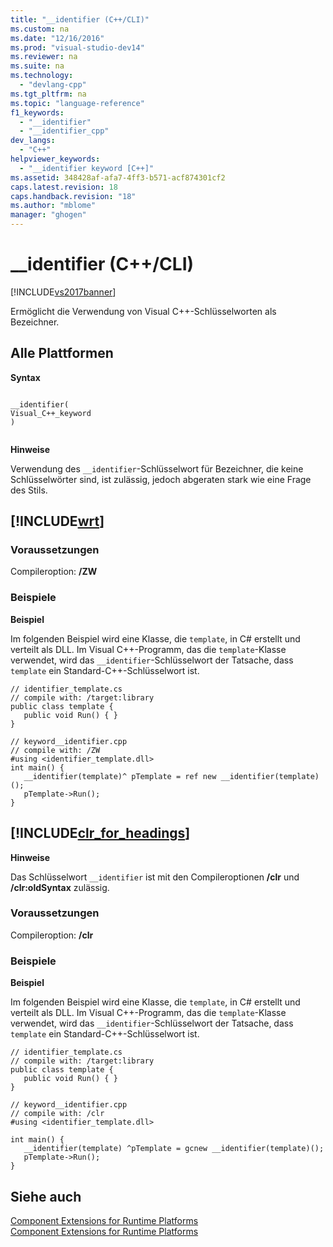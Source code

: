 ```yaml
---
title: "__identifier (C++/CLI)"
ms.custom: na
ms.date: "12/16/2016"
ms.prod: "visual-studio-dev14"
ms.reviewer: na
ms.suite: na
ms.technology: 
  - "devlang-cpp"
ms.tgt_pltfrm: na
ms.topic: "language-reference"
f1_keywords: 
  - "__identifier"
  - "__identifier_cpp"
dev_langs: 
  - "C++"
helpviewer_keywords: 
  - "__identifier keyword [C++]"
ms.assetid: 348428af-afa7-4ff3-b571-acf874301cf2
caps.latest.revision: 18
caps.handback.revision: "18"
ms.author: "mblome"
manager: "ghogen"
---
```

# __identifier (C++/CLI)
[!INCLUDE[vs2017banner](../assembler/inline/includes/vs2017banner.md)]

Ermöglicht die Verwendung von Visual C\+\+\-Schlüsselworten als Bezeichner.  
  
## Alle Plattformen  
 **Syntax**  
  
```  
  
__identifier(  
Visual_C++_keyword  
)  
  
```  
  
 **Hinweise**  
  
 Verwendung des `__identifier`\-Schlüsselwort für Bezeichner, die keine Schlüsselwörter sind, ist zulässig, jedoch abgeraten stark wie eine Frage des Stils.  
  
## [!INCLUDE[wrt](../atl/reference/includes/wrt_md.md)]  
  
### Voraussetzungen  
 Compileroption: **\/ZW**  
  
### Beispiele  
 **Beispiel**  
  
 Im folgenden Beispiel wird eine Klasse, die `template`, in C\# erstellt und verteilt als DLL.  Im Visual C\+\+\-Programm, das die `template`\-Klasse verwendet, wird das `__identifier`\-Schlüsselwort der Tatsache, dass `template` ein Standard\-C\+\+\-Schlüsselwort ist.  
  
```  
// identifier_template.cs  
// compile with: /target:library  
public class template {  
   public void Run() { }  
}  
```  
  
```  
// keyword__identifier.cpp  
// compile with: /ZW  
#using <identifier_template.dll>  
int main() {  
   __identifier(template)^ pTemplate = ref new __identifier(template)();  
   pTemplate->Run();  
}  
```  
  
## [!INCLUDE[clr_for_headings](../dotnet/includes/clr_for_headings_md.md)]  
 **Hinweise**  
  
 Das Schlüsselwort `__identifier` ist mit den Compileroptionen **\/clr** und **\/clr:oldSyntax** zulässig.  
  
### Voraussetzungen  
 Compileroption: **\/clr**  
  
### Beispiele  
 **Beispiel**  
  
 Im folgenden Beispiel wird eine Klasse, die `template`, in C\# erstellt und verteilt als DLL.  Im Visual C\+\+\-Programm, das die `template`\-Klasse verwendet, wird das `__identifier`\-Schlüsselwort der Tatsache, dass `template` ein Standard\-C\+\+\-Schlüsselwort ist.  
  
```  
// identifier_template.cs  
// compile with: /target:library  
public class template {  
   public void Run() { }  
}  
```  
  
```  
// keyword__identifier.cpp  
// compile with: /clr  
#using <identifier_template.dll>  
  
int main() {  
   __identifier(template) ^pTemplate = gcnew __identifier(template)();  
   pTemplate->Run();  
}  
```  
  
## Siehe auch  
 [Component Extensions for Runtime Platforms](../windows/component-extensions-for-runtime-platforms.md)   
 [Component Extensions for Runtime Platforms](../windows/component-extensions-for-runtime-platforms.md)